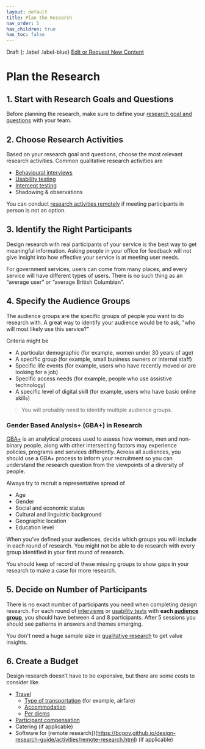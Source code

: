 ```yaml
---
layout: default
title: Plan the Research
nav_order: 5
has_children: true
has_toc: false
---
```


Draft
{: .label .label-blue}
[Edit or Request New Content](https://github.com/bcgov/design-research-guide/issues/new/choose)

# Plan the Research

## 1. Start with Research Goals and Questions

Before planning the research, make sure to define your [research goal and questions](https://bcgov.github.io/design-research-guide/define-goals.html) with your team.

## 2. Choose Research Activities

Based on your research goal and questions, choose the most relevant research activities. Common qualitative research activities are

- [Behavioural interviews](https://bcgov.github.io/design-research-guide/activities/interviews.html)
- [Usability testing](https://bcgov.github.io/design-research-guide/activities/usability-testing.html)
- [Intercept testing](https://bcgov.github.io/design-research-guide/activities/intercept.html)
- Shadowing & observations

You can conduct [research activities remotely](https://bcgov.github.io/design-research-guide/activities/remote-research.html) if meeting participants in person is not an option.

## 3. Identify the Right Participants

Design research with real participants of your service is the best way to get meaningful information.
Asking people in your office for feedback will not give insight into how effective your service is at meeting user needs.

For government services, users can come from many places, and every service will have different types of users. There is no such thing as an “average user” or “average British Columbian”.

## 4. Specify the Audience Groups

The audience groups are the specific groups of people you want to do research with. A great way to identify your audience would be to ask, "who will most likely use this service?"

Criteria might be

- A particular demographic (for example, women under 30 years of age)
- A specific group (for example, small business owners or internal staff)
- Specific life events (for example, users who have recently moved or are looking for a job)
- Specific access needs (for example, people who use assistive technology)
- A specific level of digital skill (for example, users who have basic online skills)

> You will probably need to identify multiple audience groups.

### Gender Based Analysis+ (GBA+) in Research

[GBA+](https://cfc-swc.gc.ca/gba-acs/index-en.html) is an analytical process used to assess how women, men and non-binary people, along with other intersecting factors may experience policies, programs and services differently. Across all audiences, you should use a GBA+ process to inform your recruitment so you can understand the research question from the viewpoints of a diversity of people.

Always try to recruit a representative spread of

- Age
- Gender
- Social and economic status
- Cultural and linguistic background
- Geographic location
- Education level

When you’ve defined your audiences, decide which groups you will include in each round of research. You might not be able to do research with every group identified in your first round of research.

You should keep of record of these missing groups to show gaps in your research to make a case for more research.

## 5. Decide on Number of Participants

There is no exact number of participants you need when completing design research. For each round of [interviews](https://bcgov.github.io/design-research-guide/activities/interviews.html) or [usability tests](https://bcgov.github.io/design-research-guide/activities/usability-testing.html) with **each [audience group](https://bcgov.github.io/design-research-guide/planning-research/#4-specify-the-audience-groups)**, you should have between 4 and 8 participants. After 5 sessions you should see patterns in answers and themes emerging.

You don't need a huge sample size in [qualitative research](https://bcgov.github.io/design-research-guide/understand-user-research.html#qualitative-vs-quantitative) to get value insights.

## 6. Create a Budget

Design research doesn’t have to be expensive, but there are some costs to consider like

- [Travel](https://bcgov.github.io/design-research-guide/planning-research/travel.html)
  - [Type of transportation](https://www2.gov.bc.ca/gov/content/governments/policies-for-government/core-policy/policies/travel?keyword=per&keyword=diem#1032) (for example, airfare)
  - [Accommodation](https://www2.gov.bc.ca/gov/content/governments/policies-for-government/core-policy/policies/travel?keyword=per&keyword=diem#10310)
  - [Per diems](https://www2.gov.bc.ca/gov/content/governments/policies-for-government/core-policy/policies/travel?keyword=per&keyword=diem#1037)
- [Participant compensation](https://bcgov.github.io/design-research-guide/planning-research/compensation.html)
- Catering (if applicable)
- Software for [remote research]((https://bcgov.github.io/design-research-guide/activities/remote-research.html) (if applicable)
